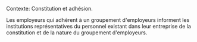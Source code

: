 Contexte: Constitution et adhésion.

Les employeurs qui adhèrent à un groupement d'employeurs informent les institutions représentatives du personnel existant dans leur entreprise de la constitution et de la nature du groupement d'employeurs.
